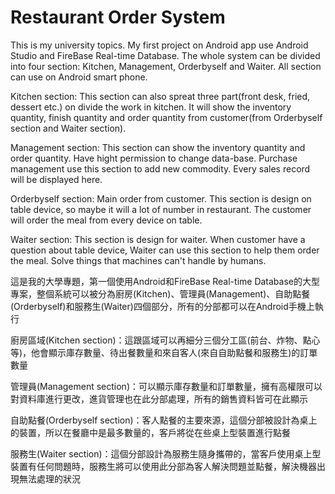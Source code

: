# Restaurant Order System
 This is my university topics. My first project on Android app use Android Studio and FireBase Real-time Database. The whole system can be divided into four section: Kitchen, Management, Orderbyself and Waiter. All section can use on Android smart phone.
 
 Kitchen section: This section can also spreat three part(front desk, fried, dessert etc.) on divide the work in kitchen. It will show the inventory quantity, finish quantity and order quantity from customer(from Orderbyself section and Waiter section).
 
 Management section: This section can show the inventory quantity and order quantity. Have hight permission to change data-base. Purchase management use this section to add new commodity. Every sales record will be displayed here.
 
 Orderbyself section: Main order from customer. This section is design on table device, so maybe it will a lot of number in restaurant. The customer will order the meal from every device on table.
 
 Waiter section: This section is design for waiter. When customer have a question about table device, Waiter can use this section to help them order the meal. Solve things that machines can't handle by humans.

這是我的大學專題，第一個使用Android和FireBase Real-time Database的大型專案，整個系統可以被分為廚房(Kitchen)、管理員(Management)、自助點餐(Orderbyself)和服務生(Waiter)四個部分，所有的分部都可以在Android手機上執行

廚房區域(Kitchen section)：這跟區域可以再細分三個分工區(前台、炸物、點心等)，他會顯示庫存數量、待出餐數量和來自客人(來自自助點餐和服務生)的訂單數量

管理員(Management section)：可以顯示庫存數量和訂單數量，擁有高權限可以對資料庫進行更改，進貨管理也在此分部處理，所有的銷售資料皆可在此顯示

自助點餐(Orderbyself section)：客人點餐的主要來源，這個分部被設計為桌上的裝置，所以在餐廳中是最多數量的，客戶將從在些桌上型裝置進行點餐

服務生(Waiter section)：這個分部設計為服務生隨身攜帶的，當客戶使用桌上型裝置有任何問題時，服務生將可以使用此分部為客人解決問題並點餐，解決機器出現無法處理的狀況
